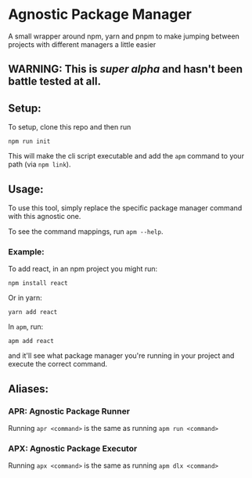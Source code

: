 # Agnostic Package Manager
A small wrapper around npm, yarn and pnpm to make jumping between projects with different managers a little easier

## WARNING: This is _super alpha_ and hasn't been battle tested at all.

## Setup:
To setup, clone this repo and then run 
```shell
npm run init
```
This will make the cli script executable and add the `apm` command to your path (via `npm link`).

## Usage:
To use this tool, simply replace the specific package manager command with this agnostic one. 

To see the command mappings, run `apm --help`.

### Example:
To add react, in an npm project you might run:
```shell
npm install react
```
Or in yarn:
```shell
yarn add react
```

In `apm`, run:
```shell
apm add react
```
and it'll see what package manager you're running in your project and execute the correct command. 

## Aliases:
### APR: Agnostic Package Runner
Running `apr <command>` is the same as running `apm run <command>`

### APX: Agnostic Package Executor
Running `apx <command>` is the same as running `apm dlx <command>`
